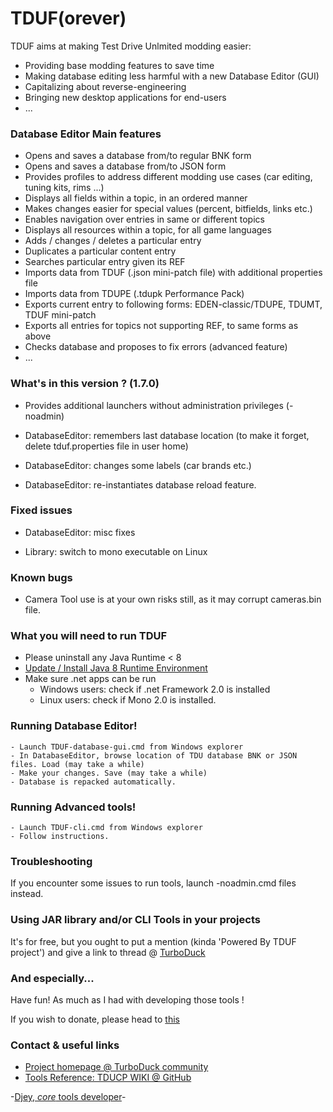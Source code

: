 # TDUF(orever)

TDUF aims at making Test Drive Unlmited modding easier:

* Providing base modding features to save time
* Making database editing less harmful with a new Database Editor (GUI)
* Capitalizing about reverse-engineering
* Bringing new desktop applications for end-users
* ...



### Database Editor Main features

* Opens and saves a database from/to regular BNK form
* Opens and saves a database from/to JSON form
* Provides profiles to address different modding use cases (car editing, tuning kits, rims ...)
* Displays all fields within a topic, in an ordered manner
* Makes changes easier for special values (percent, bitfields, links etc.)
* Enables navigation over entries in same or different topics
* Displays all resources within a topic, for all game languages
* Adds / changes / deletes a particular entry
* Duplicates a particular content entry
* Searches particular entry given its REF
* Imports data from TDUF (.json mini-patch file) with additional properties file
* Imports data from TDUPE (.tdupk Performance Pack)
* Exports current entry to following forms: EDEN-classic/TDUPE, TDUMT, TDUF mini-patch
* Exports all entries for topics not supporting REF, to same forms as above
* Checks database and proposes to fix errors (advanced feature)
* ...



### What's in this version ? (1.7.0)

* Provides additional launchers without administration privileges (-noadmin)

* DatabaseEditor: remembers last database location (to make it forget, delete tduf.properties file in user home)
* DatabaseEditor: changes some labels (car brands etc.)
* DatabaseEditor: re-instantiates database reload feature.


### Fixed issues

* DatabaseEditor: misc fixes

* Library: switch to mono executable on Linux


### Known bugs

* Camera Tool use is at your own risks still, as it may corrupt cameras.bin file.



### What you will need to run TDUF

* Please uninstall any Java Runtime < 8
* [Update / Install Java 8 Runtime Environment](http://www.oracle.com/technetwork/java/javase/downloads/jre8-downloads-2133155.html)
* Make sure .net apps can be run
    - Windows users: check if .net Framework 2.0 is installed
    - Linux users: check if Mono 2.0 is installed.



### Running Database Editor!

    - Launch TDUF-database-gui.cmd from Windows explorer
    - In DatabaseEditor, browse location of TDU database BNK or JSON files. Load (may take a while)
    - Make your changes. Save (may take a while)
    - Database is repacked automatically.



### Running Advanced tools!

    - Launch TDUF-cli.cmd from Windows explorer
    - Follow instructions.



### Troubleshooting

If you encounter some issues to run tools, launch -noadmin.cmd files instead.



### Using JAR library and/or CLI Tools in your projects

It's for free, but you ought to put a mention (kinda 'Powered By TDUF project') and give a link to thread @ [TurboDuck](http://forum.turboduck.net/threads/32570-Djey-Discussion-about-new-modding-possibilities)



### And especially...

Have fun! As much as I had with developing those tools !

If you wish to donate, please head to [this](http://bit.ly/13YI3bP)



### Contact & useful links

* [Project homepage @ TurboDuck community](http://forum.turboduck.net/forums/57-Mod-Tools-Support)
* [Tools Reference: TDUCP WIKI @ GitHub](https://github.com/djey47/tdu-cp/wiki/Tools-reference)

-[Djey, *core* tools developer](https://github.com/djey47)-